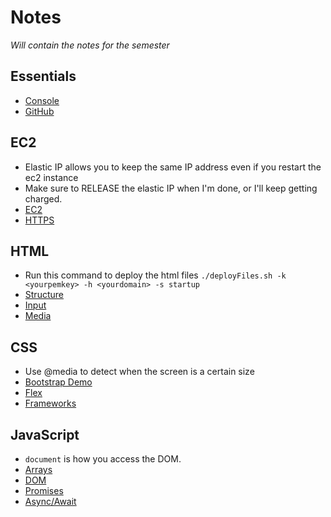 # Notes
_Will contain the notes for the semester_

## Essentials
- [Console](MoreNotes/console.md)
- [GitHub](MoreNotes/gitHub.md)

## EC2
- Elastic IP allows you to keep the same IP address even if you restart the ec2 instance
- Make sure to RELEASE the elastic IP when I'm done, or I'll keep getting charged.
- [EC2](MoreNotes/amazonWebServicesEc2.md)
- [HTTPS](MoreNotes/https.md)

## HTML
- Run this command to deploy the html files `./deployFiles.sh -k <yourpemkey> -h <yourdomain> -s startup`
- [Structure](MoreNotes/html_structure.md)
- [Input](MoreNotes/html_input.md)
- [Media](MoreNotes/html_media.md)

## CSS
- Use @media to detect when the screen is a certain size
- [Bootstrap Demo](https://codepen.io/leesjensen/pen/JjZavjW)
- [Flex](MoreNotes/css_flexbox.md)
- [Frameworks](MoreNotes/css_frameworks.md)

## JavaScript
- `document` is how you access the DOM.
- [Arrays](MoreNotes/javascript_array.md)
- [DOM](MoreNotes/javascript_dom.md)
- [Promises](MoreNotes/javascript_promises.md)
- [Async/Await](MoreNotes/javascript_asyncAwait.md)
